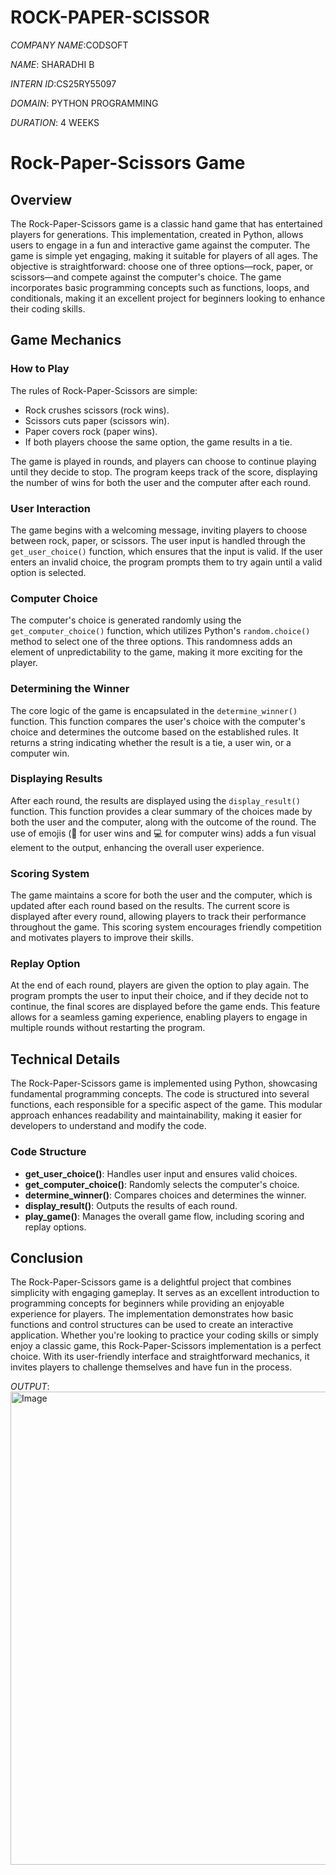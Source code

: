 # ROCK-PAPER-SCISSOR

*COMPANY NAME*:CODSOFT

*NAME*: SHARADHI B

*INTERN ID*:CS25RY55097

*DOMAIN*: PYTHON PROGRAMMING

*DURATION*: 4 WEEKS

# Rock-Paper-Scissors Game

## Overview

The Rock-Paper-Scissors game is a classic hand game that has entertained players for generations. This implementation, created in Python, allows users to engage in a fun and interactive game against the computer. The game is simple yet engaging, making it suitable for players of all ages. The objective is straightforward: choose one of three options—rock, paper, or scissors—and compete against the computer's choice. The game incorporates basic programming concepts such as functions, loops, and conditionals, making it an excellent project for beginners looking to enhance their coding skills.

## Game Mechanics

### How to Play
The rules of Rock-Paper-Scissors are simple:
- Rock crushes scissors (rock wins).
- Scissors cuts paper (scissors win).
- Paper covers rock (paper wins).
- If both players choose the same option, the game results in a tie.

The game is played in rounds, and players can choose to continue playing until they decide to stop. The program keeps track of the score, displaying the number of wins for both the user and the computer after each round.

### User Interaction
The game begins with a welcoming message, inviting players to choose between rock, paper, or scissors. The user input is handled through the `get_user_choice()` function, which ensures that the input is valid. If the user enters an invalid choice, the program prompts them to try again until a valid option is selected.

### Computer Choice
The computer's choice is generated randomly using the `get_computer_choice()` function, which utilizes Python's `random.choice()` method to select one of the three options. This randomness adds an element of unpredictability to the game, making it more exciting for the player.

### Determining the Winner
The core logic of the game is encapsulated in the `determine_winner()` function. This function compares the user's choice with the computer's choice and determines the outcome based on the established rules. It returns a string indicating whether the result is a tie, a user win, or a computer win.

### Displaying Results
After each round, the results are displayed using the `display_result()` function. This function provides a clear summary of the choices made by both the user and the computer, along with the outcome of the round. The use of emojis (🎉 for user wins and 💻 for computer wins) adds a fun visual element to the output, enhancing the overall user experience.

### Scoring System
The game maintains a score for both the user and the computer, which is updated after each round based on the results. The current score is displayed after every round, allowing players to track their performance throughout the game. This scoring system encourages friendly competition and motivates players to improve their skills.

### Replay Option
At the end of each round, players are given the option to play again. The program prompts the user to input their choice, and if they decide not to continue, the final scores are displayed before the game ends. This feature allows for a seamless gaming experience, enabling players to engage in multiple rounds without restarting the program.

## Technical Details

The Rock-Paper-Scissors game is implemented using Python, showcasing fundamental programming concepts. The code is structured into several functions, each responsible for a specific aspect of the game. This modular approach enhances readability and maintainability, making it easier for developers to understand and modify the code.

### Code Structure
- **get_user_choice()**: Handles user input and ensures valid choices.
- **get_computer_choice()**: Randomly selects the computer's choice.
- **determine_winner()**: Compares choices and determines the winner.
- **display_result()**: Outputs the results of each round.
- **play_game()**: Manages the overall game flow, including scoring and replay options.

## Conclusion

The Rock-Paper-Scissors game is a delightful project that combines simplicity with engaging gameplay. It serves as an excellent introduction to programming concepts for beginners while providing an enjoyable experience for players. The implementation demonstrates how basic functions and control structures can be used to create an interactive application. Whether you're looking to practice your coding skills or simply enjoy a classic game, this Rock-Paper-Scissors implementation is a perfect choice. With its user-friendly interface and straightforward mechanics, it invites players to challenge themselves and have fun in the process.

*OUTPUT*:<img width="757" alt="Image" src="https://github.com/user-attachments/assets/df09d738-947e-4383-8867-ceda48c8c178" />
